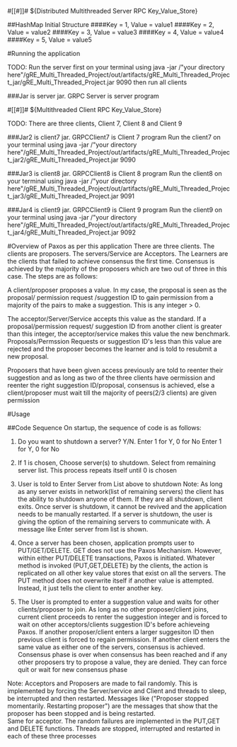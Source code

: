 #[[#]]# ${Distributed Multithreaded Server RPC Key_Value_Store}

##HashMap Initial Structure
####Key = 1, Value = value1
####Key = 2, Value = value2
####Key = 3, Value = value3
####Key = 4, Value = value4
####Key = 5, Value = value5

#Running the application

TODO: Run the server first on your terminal using java -jar /"your directory here"/gRE_Multi_Threaded_Project/out/artifacts/gRE_Multi_Threaded_Project_jar/gRE_Multi_Threaded_Project.jar 9090
then run all clients 

###Jar is server jar. GRPC Server is server program

#[[#]]# ${Multithreaded Client RPC Key_Value_Store}

TODO: There are three clients, Client 7, Client 8 and Client 9

###Jar2 is client7 jar. GRPCClient7 is Client 7 program
Run the client7 on your terminal using java -jar /"your directory here"/gRE_Multi_Threaded_Project/out/artifacts/gRE_Multi_Threaded_Project_jar2/gRE_Multi_Threaded_Project.jar 9090


###Jar3 is client8 jar. GRPCClient8 is Client 8 program
Run the client8 on your terminal using java -jar /"your directory here"/gRE_Multi_Threaded_Project/out/artifacts/gRE_Multi_Threaded_Project_jar3/gRE_Multi_Threaded_Project.jar 9091


###Jar4 is client9 jar. GRPCClient9 is Client 9 program
Run the client9 on your terminal using java -jar /"your directory here"/gRE_Multi_Threaded_Project/out/artifacts/gRE_Multi_Threaded_Project_jar4/gRE_Multi_Threaded_Project.jar 9092


#Overview of Paxos as per this application
There are three clients. The clients are proposers. The servers/Service are Acceptors. The Learners 
are the clients that failed to achieve consensus the first time. Consensus is achieved by the 
majority of the proposers which are two out of three in this case. The steps are as follows:

A client/proposer proposes a value. In my case, the proposal is seen as the proposal/
permission request
/suggestion ID to gain permission from a majority of the pairs to make a suggestion. This is any integer > 0.

The acceptor/Server/Service accepts this value as the standard. If a proposal/permission request/
suggestion ID from another client is greater than this integer, the acceptor/service makes this value 
the new benchmark. Proposals/Permssion Requests or suggestion ID's less than this value are rejected 
and the proposer becomes the learner and is told to resubmit a new proposal.

Proposers that have been given access previously are told to reenter their suggestion and as long as 
two of the three clients have oermission and reenter the right suggestion ID/proposal, consensus is achieved,
else a client/proposer must wait till the majority of peers(2/3 clients) are given permission

#Usage

##Code Sequence
On startup, the sequence of code is as follows: 
1) Do you want to shutdown a server? Y/N. Enter 1 for Y, 0 for No
Enter 1 for Y, 0 for No

2) If 1 is chosen, Choose server(s) to shutdown. Select from remaining server list. 
This process repeats itself until 0 is chosen

3) User is told to Enter Server from List above to shutdown Note: As long as any 
server exists in network(list of remaining servers) the client has the ability to 
shutdown anyone of them. If they are all shutdown, client exits. Once server is 
shutdown, it cannot be revived and the application needs to be manually restarted.
 If a server is shutdown, the user is giving the option of the remaining servers 
 to communicate with. A message like Enter server from list is shown.
  
4) Once a server has been chosen, application prompts user to PUT/GET/DELETE. GET 
does not use the Paxos Mechanism. However, within either PUT/DELETE transactions, 
Paxos is initiated. Whatever method is invoked (PUT,GET,DELETE) by the clients, 
the action is replicated on all other key value stores that exist on all the servers. 
The PUT method does not overwrite itself if another value is attempted. Instead, it 
just tells the client to enter another key.

5) The User is prompted to enter a suggestion value and waits for other 
clients/proposer to join. As long as no other proposer/client joins, current 
client proceeds to renter the suggestion integer and is forced to wait on other 
acceptors/clients suggestion ID's before achieveing Paxos. 
If another proposer/client enters a larger suggesiton ID then previous client is 
forced to regain permission. If another client enters the same value as either one 
of the servers, consensus is achieved. Consensus phase is over when consensus has 
been reached and if any other proposers try to propose a value, they are denied. 
They can force quit or wait for new consensus phase 

Note: Acceptors and Proposers are made to fail randomly. This is implemented by 
forcing the Server/service and Client and threads to sleep, be interrupted and 
then restarted. Messages like ("Proposer stopped momentarily. Restarting proposer") 
are the messages that show that the proposer has been stopped and is being restarted.  
Same for acceptor. The random failures are implemented in the PUT,GET and DELETE 
functions.  Threads are stopped, interrupted and restarted in each of these three
 processes 



                                                                                                          






